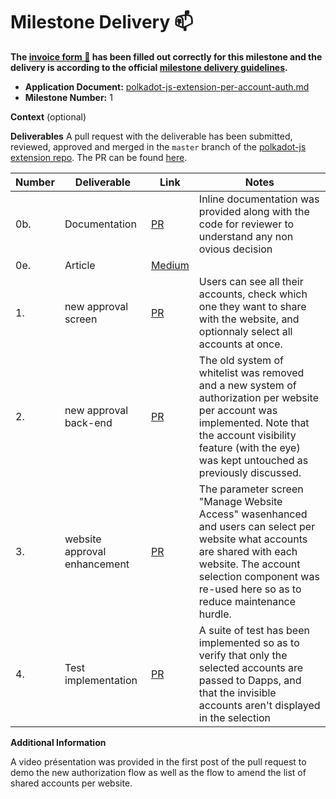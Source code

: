 # Milestone Delivery :mailbox:

**The [invoice form :pencil:](https://docs.google.com/forms/d/e/1FAIpQLSfmNYaoCgrxyhzgoKQ0ynQvnNRoTmgApz9NrMp-hd8mhIiO0A/viewform) has been filled out correctly for this milestone and the delivery is according to the official [milestone delivery guidelines](https://github.com/w3f/Grants-Program/blob/master/docs/milestone-deliverables-guidelines.md).**  

* **Application Document:** [polkadot-js-extension-per-account-auth.md](https://github.com/w3f/Grants-Program/blob/master/applications/polkadot-js-extension-per-account-auth.md)
* **Milestone Number:** 1

**Context** (optional)

**Deliverables**
A pull request with the deliverable has been submitted, reviewed, approved and merged in the `master` branch of the [polkadot-js extension repo](https://github.com/polkadot-js/extension). The PR can be found [here](https://github.com/polkadot-js/extension/pull/1068).

| Number | Deliverable | Link | Notes |
| ------------- | ------------- | ------------- |------------- |
| 0b. | Documentation | [PR](https://github.com/polkadot-js/extension/pull/1068) | Inline documentation was provided along with the code for reviewer to understand any non ovious decision |
| 0e. | Article | [Medium](https://blog.chainsafe.io/polkadot-js-extension-new-privacy-feature-3f80900589ec)| | |
| 1. | new approval screen |[PR](https://github.com/polkadot-js/extension/pull/1068)| Users can see all their accounts, check which one they want to share with the website, and optionnaly select all accounts at once.| 
| 2. | new approval back-end |[PR](https://github.com/polkadot-js/extension/pull/1068)| The old system of whitelist was removed and a new system of authorization per website per account was implemented. Note that the account visibility feature (with the eye) was kept untouched as previously discussed.| 
| 3. | website approval enhancement | [PR](https://github.com/polkadot-js/extension/pull/1068) | The parameter screen "Manage Website Access" wasenhanced and users can select per website what accounts are shared with each website. The account selection component was re-used here so as to reduce maintenance hurdle. |
| 4. | Test implementation | [PR](https://github.com/polkadot-js/extension/pull/1068) | A suite of test has been implemented so as to verify that only the selected accounts are passed to Dapps, and that the invisible accounts aren't displayed in the selection |

**Additional Information**

A video présentation was provided in the first post of the pull request to demo the new authorization flow as well as the flow to amend the list of shared accounts per website.
